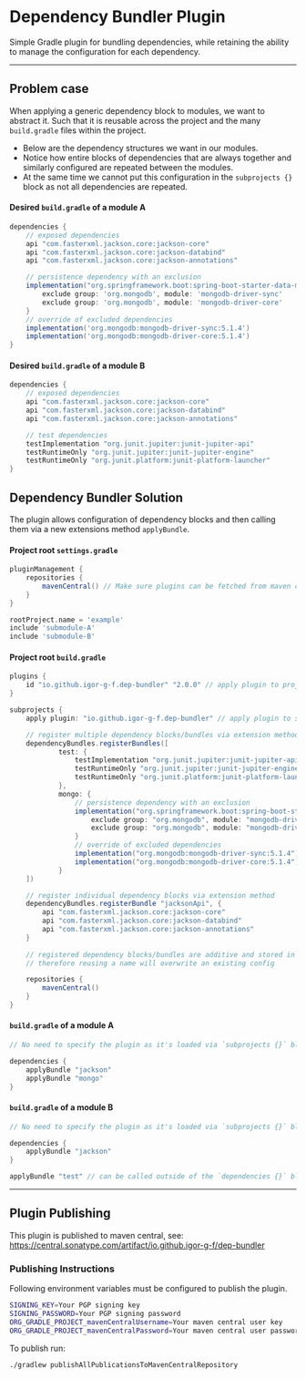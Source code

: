 # Dependency Bundler Plugin

Simple Gradle plugin for bundling dependencies,
while retaining the ability to manage the configuration for each dependency.

---

## Problem case

When applying a generic dependency block to modules, we want to abstract it. 
Such that it is reusable across the project and the many `build.gradle` files within the project.

- Below are the dependency structures we want in our modules.
- Notice how entire blocks of dependencies that are always together and similarly configured are repeated between the modules.
- At the same time we cannot put this configuration in the `subprojects {}` block as not all dependencies are repeated.

#### Desired `build.gradle` of a module A

```groovy
dependencies {
    // exposed dependencies
    api "com.fasterxml.jackson.core:jackson-core"
    api "com.fasterxml.jackson.core:jackson-databind"
    api "com.fasterxml.jackson.core:jackson-annotations"

    // persistence dependency with an exclusion
    implementation("org.springframework.boot:spring-boot-starter-data-mongodb:3.4.3") {
        exclude group: 'org.mongodb', module: 'mongodb-driver-sync'
        exclude group: 'org.mongodb', module: 'mongodb-driver-core'
    }
    // override of excluded dependencies
    implementation('org.mongodb:mongodb-driver-sync:5.1.4')
    implementation('org.mongodb:mongodb-driver-core:5.1.4')
}
```

#### Desired `build.gradle` of a module B

```groovy
dependencies {
    // exposed dependencies
    api "com.fasterxml.jackson.core:jackson-core"
    api "com.fasterxml.jackson.core:jackson-databind"
    api "com.fasterxml.jackson.core:jackson-annotations"

    // test dependencies
    testImplementation "org.junit.jupiter:junit-jupiter-api"
    testRuntimeOnly "org.junit.jupiter:junit-jupiter-engine"
    testRuntimeOnly "org.junit.platform:junit-platform-launcher"
}
```

## Dependency Bundler Solution

The plugin allows configuration of dependency blocks and then calling them via a new extensions method `applyBundle`.

#### Project root `settings.gradle`

```groovy
pluginManagement {
    repositories {
        mavenCentral() // Make sure plugins can be fetched from maven central
    }
}

rootProject.name = 'example'
include 'submodule-A'
include 'submodule-B'
```

#### Project root `build.gradle`

```groovy
plugins {
    id "io.github.igor-g-f.dep-bundler" "2.0.0" // apply plugin to project
}

subprojects {
    apply plugin: "io.github.igor-g-f.dep-bundler" // apply plugin to submodules

    // register multiple dependency blocks/bundles via extension method, supplying a Map<String, Closure>
    dependencyBundles.registerBundles([
            test: {
                testImplementation "org.junit.jupiter:junit-jupiter-api"
                testRuntimeOnly "org.junit.jupiter:junit-jupiter-engine"
                testRuntimeOnly "org.junit.platform:junit-platform-launcher"
            },
            mongo: {
                // persistence dependency with an exclusion
                implementation("org.springframework.boot:spring-boot-starter-data-mongodb:3.4.3") {
                    exclude group: "org.mongodb", module: "mongodb-driver-sync"
                    exclude group: "org.mongodb", module: "mongodb-driver-core"
                }
                // override of excluded dependencies
                implementation("org.mongodb:mongodb-driver-sync:5.1.4")
                implementation("org.mongodb:mongodb-driver-core:5.1.4")
            }
    ])

    // register individual dependency blocks via extension method
    dependencyBundles.registerBundle "jacksonApi", {
        api "com.fasterxml.jackson.core:jackson-core"
        api "com.fasterxml.jackson.core:jackson-databind"
        api "com.fasterxml.jackson.core:jackson-annotations"
    }
    
    // registered dependency blocks/bundles are additive and stored in a map
    // therefore reusing a name will overwrite an existing config

    repositories {
        mavenCentral()
    }
}
```

#### `build.gradle` of a module A

```groovy
// No need to specify the plugin as it's loaded via `subprojects {}` block

dependencies {
    applyBundle "jackson"
    applyBundle "mongo"
}
```

#### `build.gradle` of a module B

```groovy
// No need to specify the plugin as it's loaded via `subprojects {}` block

dependencies {
    applyBundle "jackson"
}

applyBundle "test" // can be called outside of the `dependencies {}` block, but it's recommended to keep it inside for readability
```

---

## Plugin Publishing

This plugin is published to maven central, see: https://central.sonatype.com/artifact/io.github.igor-g-f/dep-bundler

### Publishing Instructions

Following environment variables must be configured to publish the plugin.

```bash
SIGNING_KEY=Your PGP signing key
SIGNING_PASSWORD=Your PGP signing password
ORG_GRADLE_PROJECT_mavenCentralUsername=Your maven central user key
ORG_GRADLE_PROJECT_mavenCentralPassword=Your maven central user password key
```

To publish run:

```bash
./gradlew publishAllPublicationsToMavenCentralRepository
```